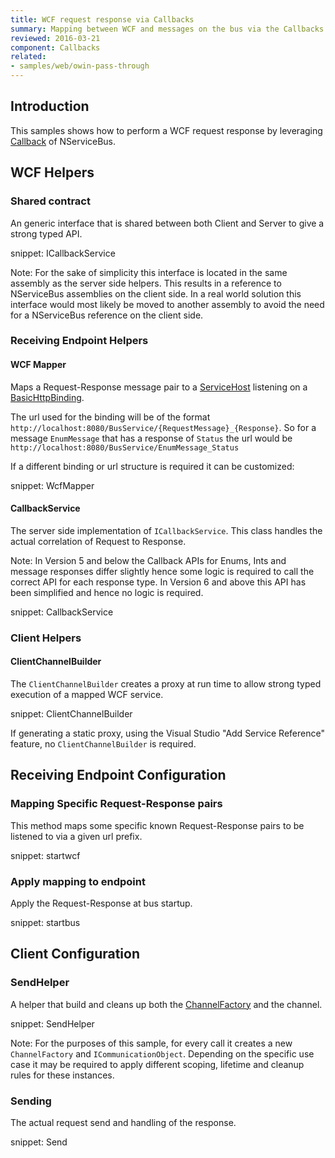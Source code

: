```yaml
---
title: WCF request response via Callbacks
summary: Mapping between WCF and messages on the bus via the Callbacks API.
reviewed: 2016-03-21
component: Callbacks
related:
- samples/web/owin-pass-through
---
```



## Introduction

This samples shows how to perform a WCF request response by leveraging [Callback](/nservicebus/messaging/callbacks.md) of NServiceBus.


## WCF Helpers


### Shared contract

An generic interface that is shared between both Client and Server to give a strong typed API.

snippet: ICallbackService

Note: For the sake of simplicity this interface is located in the same assembly as the server side helpers. This results in a reference to NServiceBus assemblies on the client side. In a real world solution this interface would most likely be moved to another assembly to avoid the need for a NServiceBus reference on the client side.


### Receiving Endpoint Helpers


#### WCF Mapper

Maps a Request-Response message pair to a  [ServiceHost](https://msdn.microsoft.com/en-us/library/system.servicemodel.servicehost.aspx) listening on a [BasicHttpBinding](https://msdn.microsoft.com/en-us/library/system.servicemodel.basichttpbinding.aspx).

The url used for the binding will be of the format `http://localhost:8080/BusService/{RequestMessage}_{Response}`. So for a message `EnumMessage` that has a response of `Status` the url would be `http://localhost:8080/BusService/EnumMessage_Status`

If a different binding or url structure is required it can be customized:

snippet: WcfMapper


#### CallbackService

The server side implementation of `ICallbackService`. This class handles the actual correlation of Request to Response.

Note: In Version 5 and below the Callback APIs for Enums, Ints and message responses differ slightly hence some logic is required to call the correct API for each response type. In Version 6 and above this API has been simplified and hence no logic is required.

snippet: CallbackService


### Client Helpers


#### ClientChannelBuilder

The `ClientChannelBuilder` creates a proxy at run time to allow strong typed execution of a mapped WCF service.

snippet: ClientChannelBuilder

If generating a static proxy, using the Visual Studio "Add Service Reference" feature, no `ClientChannelBuilder` is required.


## Receiving Endpoint Configuration


### Mapping Specific Request-Response pairs

This method maps some specific known Request-Response pairs to be listened to via a given url prefix.

snippet: startwcf


### Apply mapping to endpoint

Apply the Request-Response at bus startup.

snippet: startbus


## Client Configuration


### SendHelper

A helper that build and cleans up both the [ChannelFactory](https://msdn.microsoft.com/en-us/library/ms576132.aspx) and the channel.

snippet: SendHelper

Note: For the purposes of this sample, for every call it creates a new `ChannelFactory` and `ICommunicationObject`. Depending on the specific use case it may be required to apply different scoping, lifetime and cleanup rules for these instances.


### Sending

The actual request send and handling of the response.

snippet: Send